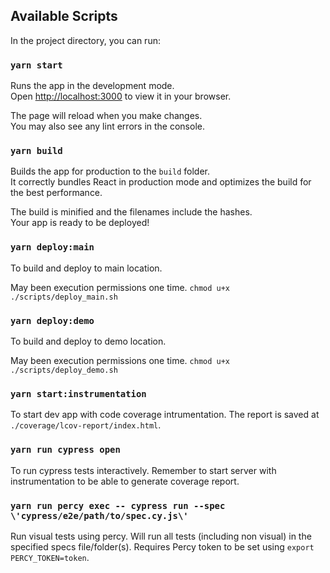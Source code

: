 ## Available Scripts

In the project directory, you can run:

### `yarn start`

Runs the app in the development mode.\
Open [http://localhost:3000](http://localhost:3000) to view it in your browser.

The page will reload when you make changes.\
You may also see any lint errors in the console.

### `yarn build`

Builds the app for production to the `build` folder.\
It correctly bundles React in production mode and optimizes the build for the best performance.

The build is minified and the filenames include the hashes.\
Your app is ready to be deployed!

### `yarn deploy:main`

To build and deploy to main location.

May been execution permissions one time. `chmod u+x ./scripts/deploy_main.sh`

### `yarn deploy:demo`

To build and deploy to demo location.

May been execution permissions one time. `chmod u+x ./scripts/deploy_demo.sh`

### `yarn start:instrumentation`

To start dev app with code coverage intrumentation. The report is saved at
`./coverage/lcov-report/index.html`.

### `yarn run cypress open`

To run cypress tests interactively. Remember to start server with instrumentation to be able to generate coverage report.

### `yarn run percy exec -- cypress run --spec \'cypress/e2e/path/to/spec.cy.js\'`

Run visual tests using percy. Will run all tests (including non visual) in the specified specs file/folder(s). Requires Percy token to be set using `export PERCY_TOKEN=token`.
